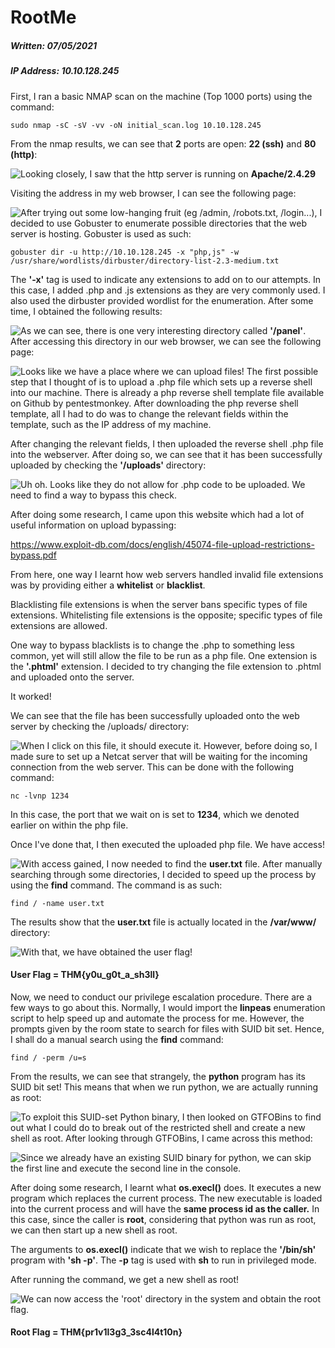 # RootMe

##### Written: 07/05/2021

##### IP Address: 10.10.128.245

First, I ran a basic NMAP scan on the machine (Top 1000 ports) using the command:

```
sudo nmap -sC -sV -vv -oN initial_scan.log 10.10.128.245 
```

From the nmap results, we can see that **2** ports are open: **22 (ssh)** and **80 (http)**:

<img style="float: left;" src="screenshots/screenshot1.png">



Looking closely, I saw that the http server is running on **Apache/2.4.29**

Visiting the address in my web browser, I can see the following page:

<img style="float: left;" src="screenshots/screenshot2.png">

After trying out some low-hanging fruit (eg /admin, /robots.txt, /login...), I decided to use Gobuster to enumerate possible directories that the web server is hosting. Gobuster is used as such:

```
gobuster dir -u http://10.10.128.245 -x "php,js" -w /usr/share/wordlists/dirbuster/directory-list-2.3-medium.txt 
```

The **'-x'** tag is used to indicate any extensions to add on to our attempts. In this case, I added .php and .js extensions as they are very commonly used. I also used the dirbuster provided wordlist for the enumeration. After some time, I obtained the following results:

<img style="float: left;" src="screenshots/screenshot3.png">

As we can see, there is one very interesting directory called **'/panel'**. After accessing this directory in our web browser, we can see the following page:

<img style="float: left;" src="screenshots/screenshot4.png">

Looks like we have a place where we can upload files! The first possible step that I thought of is to upload a .php file which sets up a reverse shell into our machine. There is already a php reverse shell template file available on Github by pentestmonkey. After downloading the php reverse shell template, all I had to do was to change the relevant fields within the template, such as the IP address of my machine.

After changing the relevant fields, I then uploaded the reverse shell .php file into the webserver. After doing so, we can see that it has been successfully uploaded by checking the **'/uploads'** directory:

<img style="float: left;" src="screenshots/screenshot5.png">

Uh oh. Looks like they do not allow for .php code to be uploaded. We need to find a way to bypass this check.

After doing some research, I came upon this website which had a lot of useful information on upload bypassing:

https://www.exploit-db.com/docs/english/45074-file-upload-restrictions-bypass.pdf

From here, one way I learnt how web servers handled invalid file extensions was by providing either a **whitelist** or **blacklist**.

Blacklisting file extensions is when the server bans specific types of file extensions. Whitelisting file extensions is the opposite; specific types of file extensions are allowed.

One way to bypass blacklists is to change the .php to something less common, yet will still allow the file to be run as a php file. One extension is the **'.phtml'** extension. I decided to try changing the file extension to .phtml and uploaded onto the server.

It worked!

We can see that the file has been successfully uploaded onto the web server by checking the /uploads/ directory:

 

<img style="float: left;" src="screenshots/screenshot6.png">

 When I click on this file, it should execute it. However, before doing so, I made sure to set up a Netcat server that will be waiting for the incoming connection from the web server. This can be done with the following command:

```
nc -lvnp 1234
```

In this case, the port that we wait on is set to **1234**, which we denoted earlier on within the php file.



Once I've done that, I then executed the uploaded php file. We have access!

<img style="float: left;" src="screenshots/screenshot7.png">

With access gained, I now needed to find the **user.txt** file. After manually searching through some directories, I decided to speed up the process by using the **find** command. The command is as such:

```
find / -name user.txt
```

The results show that the **user.txt** file is actually located in the **/var/www/** directory:

<img style="float: left;" src="screenshots/screenshot8.png">

With that, we have obtained the user flag!

#### User Flag = THM{y0u_g0t_a_sh3ll}



Now, we need to conduct our privilege escalation procedure. There are a few ways to go about this. Normally, I would import the **linpeas** enumeration script to help speed up and automate the process for me. However, the prompts given by the room state to search for files with SUID bit set. Hence, I shall do a manual search using the **find** command:

```
find / -perm /u=s
```

From the results, we can see that strangely, the **python** program has its SUID bit set! This means that when we run python, we are actually running as root:

<img style="float: left;" src="screenshots/screenshot9.png">



To exploit this SUID-set Python binary, I then looked on GTFOBins to find out what I could do to break out of the restricted shell and create a new shell as root. After looking through GTFOBins, I came across this method:

<img style="float: left;" src="screenshots/screenshot10.png">

Since we already have an existing SUID binary for python, we can skip the first line and execute the second line in the console.

After doing some research, I learnt what **os.execl()** does. It executes a new program which replaces the current process. The new executable is loaded into the current process and will have the **same process id as the caller.** In this case, since the caller is **root**, considering that python was run as root, we can then start up a new shell as root. 

The arguments to **os.execl()** indicate that we wish to replace the **'/bin/sh'** program with **'sh -p'**. The **-p** tag is used with **sh** to run in privileged mode.

After running the command, we get a new shell as root!

<img style="float: left;" src="screenshots/screenshot11.png">



We can now access the 'root' directory in the system and obtain the root flag.

#### Root Flag = THM{pr1v1l3g3_3sc4l4t10n}

